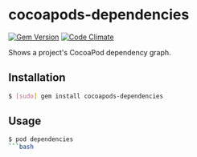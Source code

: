 # cocoapods-dependencies

[![Gem Version](https://badge.fury.io/rb/cocoapods-dependencies.svg)](http://badge.fury.io/rb/cocoapods-dependencies)
[![Code Climate](https://codeclimate.com/github/segiddins/cocoapods-dependencies.png)](https://codeclimate.com/github/segiddins/cocoapods-dependencies)

Shows a project's CocoaPod dependency graph.

## Installation

```bash
$ [sudo] gem install cocoapods-dependencies
```

## Usage

```bash
$ pod dependencies
```bash

